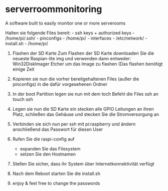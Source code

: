 # serverroommonitoring
A software built to easily monitor one or more serverooms


Halten sie folgende Files bereit:
	- ssh keys + authorized keys - /home/pi/.ssh/
	- pinconfigs - /home/pi/
	- interfaces - /etc/network/
	- install.sh - /home/pi/

1) Flashen der SD Karte
	Zum Flashen der SD Karte downloaden Sie die neueste Raspian-lite img und verwenden dann entweder:
		Win32DiskImager
		Etcher
	um das Image zu flashen (Das flashen benötigt einige Zeit

2) Kopieren sie nun die vorher bereitgehaltenen Files (außer die pinconfigs) in die dafür vorgesehenen Ordner

3) In der boot Partition legen sie nun mit dem toch Befehl die Files ssh an
	touch ssh

4) Legen sie nun die SD Karte ein stecken alle GPIO Leitungen an ihren Platz, schließen das Gehäuse und stecken
Sie die Stromversorgung an

5) Verbinden sie sich nun per ssh mit pi:raspberry und ändern anschließend das Passwort für diesen User

6) Rufen Sie die raspi-config auf
	- expanden Sie das Filesystem
	- setzen Sie den Hostnamen
	
7) Stellen Sie sicher, dass ihr System über Internetkonnektivität verfügt

8) Nach dem Reboot starten Sie die install.sh

9) enjoy & feel free to change the passwords                                 